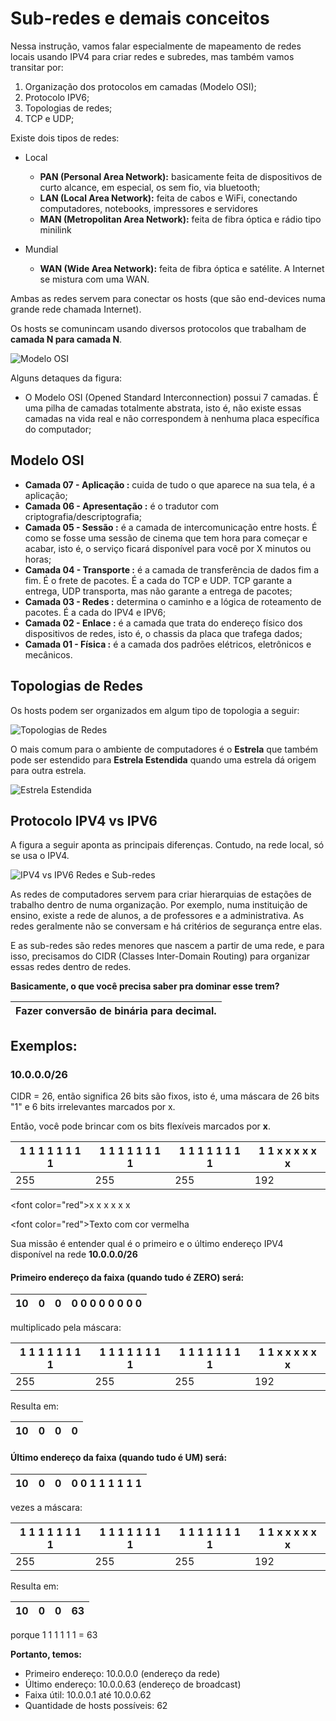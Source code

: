 # Sub-redes e demais conceitos

Nessa instrução, vamos falar especialmente de mapeamento de redes locais usando IPV4 para criar redes e subredes, mas também vamos transitar por:

1) Organização dos protocolos em camadas (Modelo OSI);
2) Protocolo IPV6;
3) Topologias de redes;
4) TCP e UDP;


Existe dois tipos de redes: 

* Local
  - **PAN (Personal Area Network):** basicamente feita de dispositivos de curto alcance, em especial, os sem fio, via bluetooth;
  - **LAN (Local Area Network):** feita de cabos e WiFi, conectando computadores, notebooks, impressores e servidores
  - **MAN (Metropolitan Area Network):** feita de fibra óptica e rádio tipo minilink
    
* Mundial
  - **WAN (Wide Area Network):** feita de fibra óptica e satélite. A Internet se mistura com uma WAN.

Ambas as redes servem para conectar os hosts (que são end-devices numa grande rede chamada Internet).

Os hosts se comunincam usando diversos protocolos que trabalham de **camada N para camada N**.


<picture>
   <source media="(prefers-color-scheme: light)" srcset="https://github.com/agodoi/SubRedes/blob/main/imgs/modelo_osi.png">
   <img alt="Modelo OSI" src="[YOUR-DEFAULT-IMAGE](https://github.com/agodoi/SubRedes/blob/main/imgs/modelo_osi.png)">
</picture>

Alguns detaques da figura:

* O Modelo OSI (Opened Standard Interconnection) possui 7 camadas. É uma pilha de camadas totalmente abstrata, isto é, não existe essas camadas na vida real e não correspondem à nenhuma placa específica do computador;

## Modelo OSI
  
* **Camada 07 - Aplicação :** cuida de tudo o que aparece na sua tela, é a aplicação;
* **Camada 06 - Apresentação :** é o tradutor com criptografia/descriptografia;
* **Camada 05 - Sessão :** é a camada de intercomunicação entre hosts. É como se fosse uma sessão de cinema que tem hora para começar e acabar, isto é, o serviço ficará disponível para você por X minutos ou horas;
* **Camada 04 - Transporte :** é a camada de transferência de dados fim a fim. É o frete de pacotes. É a cada do TCP e UDP. TCP garante a entrega, UDP transporta, mas não garante a entrega de pacotes;
* **Camada 03 - Redes :** determina o caminho e a lógica de roteamento de pacotes. É a cada do IPV4 e IPV6;
* **Camada 02 - Enlace :** é a camada que trata do endereço físico dos dispositivos de redes, isto é, o chassis da placa que trafega dados;
* **Camada 01 - Física :** é a camada dos padrões elétricos, eletrônicos e mecânicos. 

## Topologias de Redes

Os hosts podem ser organizados em algum tipo de topologia a seguir:

<picture>
   <source media="(prefers-color-scheme: light)" srcset="https://github.com/agodoi/SubRedes/blob/main/imgs/network-topology.png">
   <img alt="Topologias de Redes" src="[YOUR-DEFAULT-IMAGE](https://github.com/agodoi/SubRedes/blob/main/imgs/network-topology.png)">
</picture>

O mais comum para o ambiente de computadores é o **Estrela** que também pode ser estendido para **Estrela Estendida** quando uma estrela dá origem para outra estrela.


<picture>
   <source media="(prefers-color-scheme: light)" srcset="https://github.com/agodoi/SubRedes/blob/main/imgs/estrela_extendida.png">
   <img alt="Estrela Estendida" src="[YOUR-DEFAULT-IMAGE](https://github.com/agodoi/SubRedes/blob/main/imgs/estrela_extendida.png)">
</picture>

## Protocolo IPV4 vs IPV6

A figura a seguir aponta as principais diferenças. Contudo, na rede local, só se usa o IPV4.

<picture>
   <source media="(prefers-color-scheme: light)" srcset="https://github.com/agodoi/SubRedes/blob/main/imgs/ipv4_vs_ipv6.png">
   <img alt="IPV4 vs IPV6" src="[YOUR-DEFAULT-IMAGE](https://github.com/agodoi/SubRedes/blob/main/imgs/ipv4_vs_ipv6.png)">
</picture


# Redes e Sub-redes

As redes de computadores servem para criar hierarquias de estações de trabalho dentro de numa organização. Por exemplo, numa instituição de ensino, existe a rede de alunos, a de professores e a administrativa. As redes geralmente não se conversam e há critérios de segurança entre elas.

E as sub-redes são redes menores que nascem a partir de uma rede, e para isso, precisamos do CIDR (Classes Inter-Domain Routing) para organizar essas redes dentro de redes.

**Basicamente, o que você precisa saber pra dominar esse trem?**

| Fazer conversão de binária para decimal.|
|-|

## Exemplos:

### 10.0.0.0/26
CIDR = 26, então significa 26 bits são fixos, isto é, uma máscara de 26 bits "1" e 6 bits irrelevantes marcados por x.

Então, você pode brincar com os bits flexíveis marcados por **x**.

|1 1 1 1 1 1 1 1 | 1 1 1 1 1 1 1 1 | 1 1 1 1 1 1 1 1 | 1 1 x x x x x x |
|-|-|-|-|
| 255 | 255 | 255 | 192 |

<font color=\"red\">x x x x x x</font>

<font color=\"red\">Texto com cor vermelha</font>


Sua missão é entender qual é o primeiro e o último endereço IPV4 disponível na rede **10.0.0.0/26**

#### Primeiro endereço da faixa (quando tudo é ZERO) será: 

| 10 | 0 | 0 | 0 0 0 0 0 0 0 0 |
|-|-|-|-|

multiplicado pela máscara:

|1 1 1 1 1 1 1 1 | 1 1 1 1 1 1 1 1 | 1 1 1 1 1 1 1 1 | 1 1 x x x x x x |
|-|-|-|-|
| 255 | 255 | 255 | 192 |

Resulta em:

| 10 | 0 | 0 | 0 |
|-|-|-|-|

#### Último endereço da faixa (quando tudo é UM) será: 

| 10 | 0 | 0 | 0 0 1 1 1 1 1 1 |
|-|-|-|-|

vezes a máscara:

|1 1 1 1 1 1 1 1 | 1 1 1 1 1 1 1 1 | 1 1 1 1 1 1 1 1 | 1 1 x x x x x x |
|-|-|-|-|
| 255 | 255 | 255 | 192 |

Resulta em:

| 10 | 0 | 0 | 63 |
|-|-|-|-|

porque 1 1 1 1 1 1 = 63


**Portanto, temos:**
- Primeiro endereço: 10.0.0.0 (endereço da rede)
- Último endereço: 10.0.0.63 (endereço de broadcast)
- Faixa útil: 10.0.0.1 até 10.0.0.62
- Quantidade de hosts possíveis: 62
